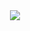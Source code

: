 <div align="center">
  <img src="https://repository-images.githubusercontent.com/478731374/0cda3736-0f7d-44ca-ac4e-6b45cb8ad328">
</div>
